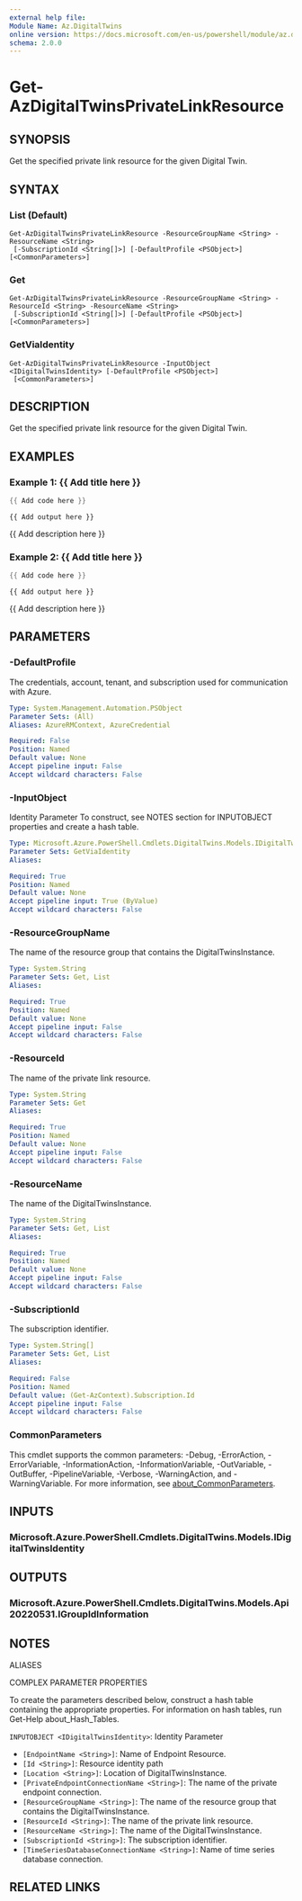 ```yaml
---
external help file:
Module Name: Az.DigitalTwins
online version: https://docs.microsoft.com/en-us/powershell/module/az.digitaltwins/get-azdigitaltwinsprivatelinkresource
schema: 2.0.0
---
```


# Get-AzDigitalTwinsPrivateLinkResource

## SYNOPSIS
Get the specified private link resource for the given Digital Twin.

## SYNTAX

### List (Default)
```
Get-AzDigitalTwinsPrivateLinkResource -ResourceGroupName <String> -ResourceName <String>
 [-SubscriptionId <String[]>] [-DefaultProfile <PSObject>] [<CommonParameters>]
```

### Get
```
Get-AzDigitalTwinsPrivateLinkResource -ResourceGroupName <String> -ResourceId <String> -ResourceName <String>
 [-SubscriptionId <String[]>] [-DefaultProfile <PSObject>] [<CommonParameters>]
```

### GetViaIdentity
```
Get-AzDigitalTwinsPrivateLinkResource -InputObject <IDigitalTwinsIdentity> [-DefaultProfile <PSObject>]
 [<CommonParameters>]
```

## DESCRIPTION
Get the specified private link resource for the given Digital Twin.

## EXAMPLES

### Example 1: {{ Add title here }}
```powershell
{{ Add code here }}
```

```output
{{ Add output here }}
```

{{ Add description here }}

### Example 2: {{ Add title here }}
```powershell
{{ Add code here }}
```

```output
{{ Add output here }}
```

{{ Add description here }}

## PARAMETERS

### -DefaultProfile
The credentials, account, tenant, and subscription used for communication with Azure.

```yaml
Type: System.Management.Automation.PSObject
Parameter Sets: (All)
Aliases: AzureRMContext, AzureCredential

Required: False
Position: Named
Default value: None
Accept pipeline input: False
Accept wildcard characters: False
```

### -InputObject
Identity Parameter
To construct, see NOTES section for INPUTOBJECT properties and create a hash table.

```yaml
Type: Microsoft.Azure.PowerShell.Cmdlets.DigitalTwins.Models.IDigitalTwinsIdentity
Parameter Sets: GetViaIdentity
Aliases:

Required: True
Position: Named
Default value: None
Accept pipeline input: True (ByValue)
Accept wildcard characters: False
```

### -ResourceGroupName
The name of the resource group that contains the DigitalTwinsInstance.

```yaml
Type: System.String
Parameter Sets: Get, List
Aliases:

Required: True
Position: Named
Default value: None
Accept pipeline input: False
Accept wildcard characters: False
```

### -ResourceId
The name of the private link resource.

```yaml
Type: System.String
Parameter Sets: Get
Aliases:

Required: True
Position: Named
Default value: None
Accept pipeline input: False
Accept wildcard characters: False
```

### -ResourceName
The name of the DigitalTwinsInstance.

```yaml
Type: System.String
Parameter Sets: Get, List
Aliases:

Required: True
Position: Named
Default value: None
Accept pipeline input: False
Accept wildcard characters: False
```

### -SubscriptionId
The subscription identifier.

```yaml
Type: System.String[]
Parameter Sets: Get, List
Aliases:

Required: False
Position: Named
Default value: (Get-AzContext).Subscription.Id
Accept pipeline input: False
Accept wildcard characters: False
```

### CommonParameters
This cmdlet supports the common parameters: -Debug, -ErrorAction, -ErrorVariable, -InformationAction, -InformationVariable, -OutVariable, -OutBuffer, -PipelineVariable, -Verbose, -WarningAction, and -WarningVariable. For more information, see [about_CommonParameters](http://go.microsoft.com/fwlink/?LinkID=113216).

## INPUTS

### Microsoft.Azure.PowerShell.Cmdlets.DigitalTwins.Models.IDigitalTwinsIdentity

## OUTPUTS

### Microsoft.Azure.PowerShell.Cmdlets.DigitalTwins.Models.Api20220531.IGroupIdInformation

## NOTES

ALIASES

COMPLEX PARAMETER PROPERTIES

To create the parameters described below, construct a hash table containing the appropriate properties. For information on hash tables, run Get-Help about_Hash_Tables.


`INPUTOBJECT <IDigitalTwinsIdentity>`: Identity Parameter
  - `[EndpointName <String>]`: Name of Endpoint Resource.
  - `[Id <String>]`: Resource identity path
  - `[Location <String>]`: Location of DigitalTwinsInstance.
  - `[PrivateEndpointConnectionName <String>]`: The name of the private endpoint connection.
  - `[ResourceGroupName <String>]`: The name of the resource group that contains the DigitalTwinsInstance.
  - `[ResourceId <String>]`: The name of the private link resource.
  - `[ResourceName <String>]`: The name of the DigitalTwinsInstance.
  - `[SubscriptionId <String>]`: The subscription identifier.
  - `[TimeSeriesDatabaseConnectionName <String>]`: Name of time series database connection.

## RELATED LINKS


